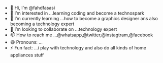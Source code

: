 - 👋 Hi, I’m @fahdfasasi
- 👀 I’m interested in ...learning coding and become a technospark
- 🌱 I’m currently learning ...how to become a graphics designer ans also becoming a technology expert 
- 💞️ I’m looking to collaborate on ...technology expert
- 📫 How to reach me ...@whatsapp,@twitter,@instagtram,@facebook
- 😄 Pronouns: ...
- ⚡ Fun fact: ...i play with technology and also do all kinds of home appliances stuff 

<!---
fahdfasasi/fahdfasasi is a ✨ special ✨ repository because its `README.md` (this file) appears on your GitHub profile.
You can click the Preview link to take a look at your changes.
--->
